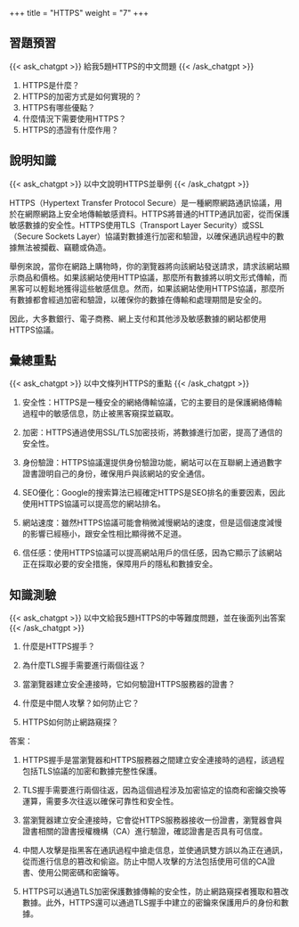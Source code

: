 +++
title = "HTTPS"
weight = "7"
+++
## 習題預習
{{< ask_chatgpt >}}
給我5題HTTPS的中文問題
{{< /ask_chatgpt >}}



1. HTTPS是什麼？
2. HTTPS的加密方式是如何實現的？
3. HTTPS有哪些優點？
4. 什麼情況下需要使用HTTPS？
5. HTTPS的憑證有什麼作用？   

## 說明知識
{{< ask_chatgpt >}}
以中文說明HTTPS並舉例
{{< /ask_chatgpt >}}



HTTPS（Hypertext Transfer Protocol Secure）是一種網際網路通訊協議，用於在網際網路上安全地傳輸敏感資料。HTTPS將普通的HTTP通訊加密，從而保護敏感數據的安全性。HTTPS使用TLS（Transport Layer Security）或SSL（Secure Sockets Layer）協議對數據進行加密和驗證，以確保通訊過程中的數據無法被攔截、竊聽或偽造。

舉例來說，當你在網路上購物時，你的瀏覽器將向該網站發送請求，請求該網站顯示商品和價格。如果該網站使用HTTP協議，那麼所有數據將以明文形式傳輸，而黑客可以輕鬆地獲得這些敏感信息。然而，如果該網站使用HTTPS協議，那麼所有數據都會經過加密和驗證，以確保你的數據在傳輸和處理期間是安全的。

因此，大多數銀行、電子商務、網上支付和其他涉及敏感數據的網站都使用HTTPS協議。   

## 彙總重點
{{< ask_chatgpt >}}
以中文條列HTTPS的重點
{{< /ask_chatgpt >}}



1. 安全性：HTTPS是一種安全的網絡傳輸協議，它的主要目的是保護網絡傳輸過程中的敏感信息，防止被黑客窺探並竊取。

2. 加密：HTTPS通過使用SSL/TLS加密技術，將數據進行加密，提高了通信的安全性。

3. 身份驗證：HTTPS協議還提供身份驗證功能，網站可以在互聯網上通過數字證書證明自己的身份，確保用戶與該網站的安全通信。

4. SEO優化：Google的搜索算法已經確定HTTPS是SEO排名的重要因素，因此使用HTTPS協議可以提高您的網站排名。

5. 網站速度：雖然HTTPS協議可能會稍微減慢網站的速度，但是這個速度減慢的影響已經極小，跟安全性相比顯得微不足道。

6. 信任感：使用HTTPS協議可以提高網站用戶的信任感，因為它顯示了該網站正在採取必要的安全措施，保障用戶的隱私和數據安全。   

## 知識測驗
{{< ask_chatgpt >}}
以中文給我5題HTTPS的中等難度問題，並在後面列出答案
{{< /ask_chatgpt >}}



1. 什麼是HTTPS握手？

2. 為什麼TLS握手需要進行兩個往返？

3. 當瀏覽器建立安全連接時，它如何驗證HTTPS服務器的證書？

4. 什麼是中間人攻擊？如何防止它？

5. HTTPS如何防止網路窺探？

答案：

1. HTTPS握手是當瀏覽器和HTTPS服務器之間建立安全連接時的過程，該過程包括TLS協議的加密和數據完整性保護。

2. TLS握手需要進行兩個往返，因為這個過程涉及加密協定的協商和密鑰交換等運算，需要多次往返以確保可靠性和安全性。

3. 當瀏覽器建立安全連接時，它會從HTTPS服務器接收一份證書，瀏覽器會與證書相關的證書授權機構（CA）進行驗證，確認證書是否具有可信度。

4. 中間人攻擊是指黑客在通訊過程中搶走信息，並使通訊雙方誤以為正在通訊，從而進行信息的篡改和偷盜。防止中間人攻擊的方法包括使用可信的CA證書、使用公開密碼和密鑰等。

5. HTTPS可以通過TLS加密保護數據傳輸的安全性，防止網路窺探者獲取和篡改數據。此外，HTTPS還可以通過TLS握手中建立的密鑰來保護用戶的身份和數據。   

